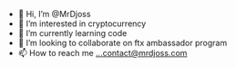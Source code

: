 - 👋 Hi, I’m @MrDjoss
- 👀 I’m interested in cryptocurrency
- 🌱 I’m currently learning code
- 💞️ I’m looking to collaborate on ftx ambassador program
- 📫 How to reach me ...contact@mrdjoss.com

<!---
MrDjoss/MrDjoss is a ✨ special ✨ repository because its `README.md` (this file) appears on your GitHub profile.
You can click the Preview link to take a look at your changes.
--->

